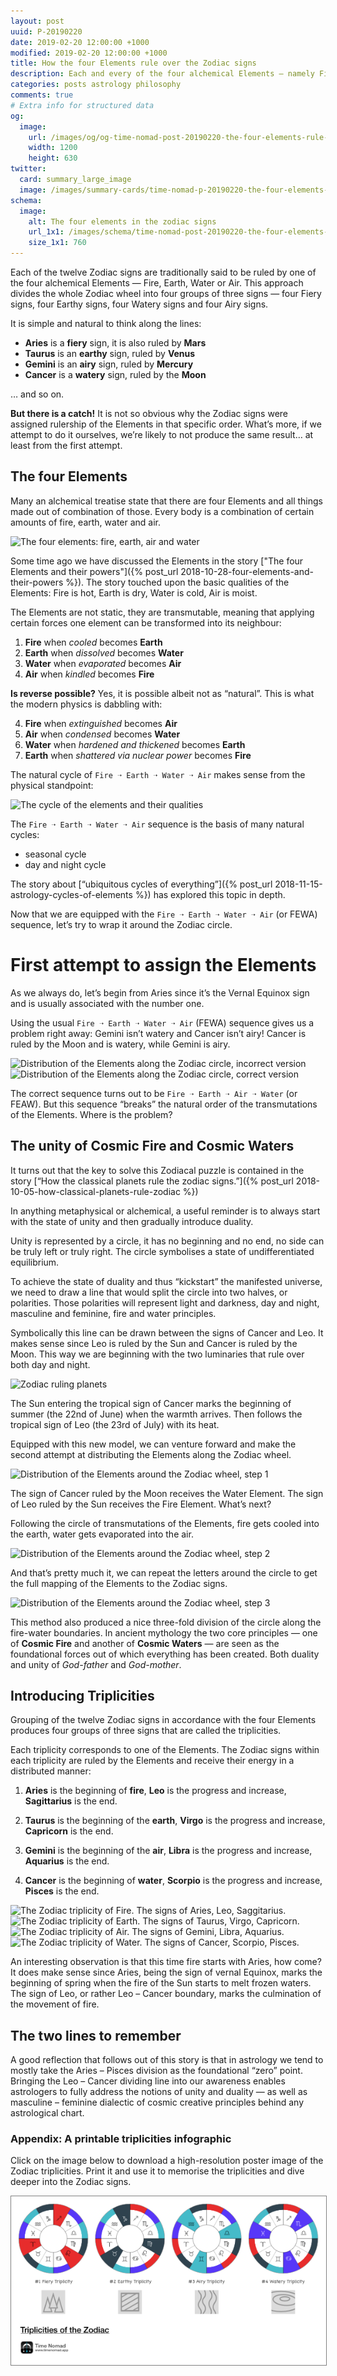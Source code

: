 ```yaml
---
layout: post
uuid: P-20190220
date: 2019-02-20 12:00:00 +1000
modified: 2019-02-20 12:00:00 +1000
title: How the four Elements rule over the Zodiac signs
description: Each and every of the four alchemical Elements — namely Fire, Earth, Water and Air — have rulership over corresponding Zodiac signs. But if we ask the question “How does it work?” it suddenly becomes not so simple. This exploration of the mysteries of the Elements and the Zodiac wheel will lead us to understanding of the principles of Cosmic Fire and Cosmic Waters.
categories: posts astrology philosophy
comments: true
# Extra info for structured data
og:
  image:
    url: /images/og/og-time-nomad-post-20190220-the-four-elements-rule-zodiac-signs.jpg
    width: 1200
    height: 630
twitter:
  card: summary_large_image
  image: /images/summary-cards/time-nomad-p-20190220-the-four-elements-rule-zodiac-signs.jpg
schema:
  image:
    alt: The four elements in the zodiac signs
    url_1x1: /images/schema/time-nomad-post-20190220-the-four-elements-rule-zodiac-signs-1x1.jpg
    size_1x1: 760
---
```


Each of the twelve Zodiac signs are traditionally said to be ruled by one of the four alchemical Elements — Fire, Earth, Water or Air. This approach divides the whole Zodiac wheel into four groups of three signs — four Fiery signs, four Earthy signs, four Watery signs and four Airy signs.

It is simple and natural to think along the lines:

* **Aries** is a **fiery** sign, it is also ruled by **Mars**
* **Taurus** is an **earthy** sign, ruled by **Venus**
* **Gemini** is an **airy** sign, ruled by **Mercury**
* **Cancer** is a **watery** sign, ruled by the **Moon**

… and so on.

**But there is a catch!** It is not so obvious why the Zodiac signs were assigned rulership of the Elements in that specific order. What’s more, if we attempt to do it ourselves, we’re likely to not produce the same result… at least from the first attempt.

## The four Elements

Many an alchemical treatise state that there are four Elements and all things made out of combination of those. Every body is a combination of certain amounts of fire, earth, water and air.

<img class="lazyload" data-srcset="/images/illustrations/the-four-elements.png 1x, /images/illustrations/the-four-elements@2x.png 2x, /images/illustrations/the-four-elements@3x.png 3x" alt="The four elements: fire, earth, air and water">

Some time ago we have discussed the Elements in the story ["The four Elements and their powers"]({% post_url 2018-10-28-four-elements-and-their-powers %}). The story touched upon the basic qualities of the Elements: Fire is hot, Earth is dry, Water is cold, Air is moist.

The Elements are not static, they are transmutable, meaning that applying certain forces one element can be transformed into its neighbour:

1. **Fire** when _cooled_ becomes **Earth**
2. **Earth** when _dissolved_ becomes **Water**
3. **Water** when _evaporated_ becomes **Air**
4. **Air** when _kindled_ becomes **Fire**

**Is reverse possible?** Yes, it is possible albeit not as “natural”. This is what the modern physics is dabbling with:

4. **Fire** when _extinguished_ becomes **Air**
3. **Air** when _condensed_ becomes **Water**
2. **Water** when _hardened and thickened_ becomes **Earth**
1. **Earth** when _shattered via nuclear power_ becomes **Fire**

The natural cycle of `Fire ➝ Earth ➝ Water ➝ Air` makes sense from the physical standpoint:

<img class="lazyload" data-srcset="/images/illustrations/the-four-elements-cycle.png 1x, /images/illustrations/the-four-elements-cycle@2x.png 2x, /images/illustrations/the-four-elements-cycle@3x.png 3x" alt="The cycle of the elements and their qualities">

The `Fire ➝ Earth ➝ Water ➝ Air` sequence is the basis of many natural cycles:

* seasonal cycle
* day and night cycle

The story about [“ubiquitous cycles of everything”]({% post_url 2018-11-15-astrology-cycles-of-elements %}) has explored this topic in depth.

Now that we are equipped with the `Fire ➝ Earth ➝ Water ➝ Air` (or FEWA) sequence, let’s try to wrap it around the Zodiac circle.

# First attempt to assign the Elements

As we always do, let’s begin from Aries since it’s the Vernal Equinox sign and is usually associated with the number one.

Using the usual `Fire ➝ Earth ➝ Water ➝ Air` (FEWA) sequence gives us a problem right away: Gemini isn’t watery and Cancer isn’t airy! Cancer is ruled by the Moon and is watery, while Gemini is airy.

<img class="lazyload snake" data-srcset="/images/illustrations/zodiac-and-elements-distribution-incorrect.png 1x, /images/illustrations/zodiac-and-elements-distribution-incorrect@2x.png 2x, /images/illustrations/zodiac-and-elements-distribution-incorrect@3x.png 3x" alt="Distribution of the Elements along the Zodiac circle, incorrect version">

<img class="lazyload snake-tail" data-srcset="/images/illustrations/zodiac-and-elements-distribution-correct.png 1x, /images/illustrations/zodiac-and-elements-distribution-correct@2x.png 2x, /images/illustrations/zodiac-and-elements-distribution-correct@3x.png 3x" alt="Distribution of the Elements along the Zodiac circle, correct version">

The correct sequence turns out to be `Fire ➝ Earth ➝ Air ➝ Water` (or FEAW). But this sequence “breaks” the natural order of the transmutations of the Elements. Where is the problem?

## The unity of Cosmic Fire and Cosmic Waters

It turns out that the key to solve this Zodiacal puzzle is contained in the story [“How the classical planets rule the zodiac signs.”]({% post_url 2018-10-05-how-classical-planets-rule-zodiac %})

In anything metaphysical or alchemical, a useful reminder is to always start with the state of unity and then gradually introduce duality.

Unity is represented by a circle, it has no beginning and no end, no side can be truly left or truly right. The circle symbolises a state of undifferentiated equilibrium.

To achieve the state of duality and thus “kickstart” the manifested universe, we need to draw a line that would split the circle into two halves, or polarities. Those polarities will represent light and darkness, day and night, masculine and feminine, fire and water principles.

Symbolically this line can be drawn between the signs of Cancer and Leo. It makes sense since Leo is ruled by the Sun and Cancer is ruled by the Moon. This way we are beginning with the two luminaries that rule over both day and night.

<img class="lazyload" data-srcset="/images/illustrations/zodiac-ruling-planets-1.png 1x, /images/illustrations/zodiac-ruling-planets-1@2x.png 2x, /images/illustrations/zodiac-ruling-planets-1@3x.png 3x" alt="Zodiac ruling planets">

The Sun entering the tropical sign of Cancer marks the beginning of summer (the 22nd of June) when the warmth arrives. Then follows the tropical sign of Leo (the 23rd of July) with its heat.

Equipped with this new model, we can venture forward and make the second attempt at distributing the Elements along the Zodiac wheel.

<img class="lazyload" data-srcset="/images/illustrations/zodiac-and-elements-distribution-step-1.png 1x, /images/illustrations/zodiac-and-elements-distribution-step-1@2x.png 2x, /images/illustrations/zodiac-and-elements-distribution-step-1@3x.png 3x" alt="Distribution of the Elements around the Zodiac wheel, step 1">

The sign of Cancer ruled by the Moon receives the Water Element. The sign of Leo ruled by the Sun receives the Fire Element. What’s next?

Following the circle of transmutations of the Elements, fire gets cooled into the earth, water gets evaporated into the air. 

<img class="lazyload" data-srcset="/images/illustrations/zodiac-and-elements-distribution-step-2.png 1x, /images/illustrations/zodiac-and-elements-distribution-step-2@2x.png 2x, /images/illustrations/zodiac-and-elements-distribution-step-2@3x.png 3x" alt="Distribution of the Elements around the Zodiac wheel, step 2">

And that’s pretty much it, we can repeat the letters around the circle to get the full mapping of the Elements to the Zodiac signs.

<img class="lazyload" data-srcset="/images/illustrations/zodiac-and-elements-distribution-step-3.png 1x, /images/illustrations/zodiac-and-elements-distribution-step-3@2x.png 2x, /images/illustrations/zodiac-and-elements-distribution-step-3@3x.png 3x" alt="Distribution of the Elements around the Zodiac wheel, step 3">

This method also produced a nice three-fold division of the circle along the fire-water boundaries. In ancient mythology the two core principles — one of **Cosmic Fire** and another of **Cosmic Waters** — are seen as the foundational forces out of which everything has been created. Both duality and unity of _God-father_ and _God-mother_.

## Introducing Triplicities

Grouping of the twelve Zodiac signs in accordance with the four Elements produces four groups of three signs that are called the triplicities.

Each triplicity corresponds to one of the Elements. The Zodiac signs within each triplicity are ruled by the Elements and receive their energy in a distributed manner:

1. **Aries** is the beginning of **fire**, **Leo** is the progress and increase, **Sagittarius** is the end.

2. **Taurus** is the beginning of the **earth**, **Virgo** is the progress and increase, **Capricorn** is the end.

3. **Gemini** is the beginning of the **air**, **Libra** is the progress and increase, **Aquarius** is the end.

4. **Cancer** is the beginning of **water**, **Scorpio** is the progress and increase, **Pisces** is the end.

<img class="lazyload snake" data-srcset="/images/illustrations/zodiac-triplicity-fire.png 1x, /images/illustrations/zodiac-triplicity-fire@2x.png 2x, /images/illustrations/zodiac-triplicity-fire@3x.png 3x" alt="The Zodiac triplicity of Fire. The signs of Aries, Leo, Saggitarius.">

<img class="lazyload snake" data-srcset="/images/illustrations/zodiac-triplicity-earth.png 1x, /images/illustrations/zodiac-triplicity-earth@2x.png 2x, /images/illustrations/zodiac-triplicity-earth@3x.png 3x" alt="The Zodiac triplicity of Earth. The signs of Taurus, Virgo, Capricorn.">

<img class="lazyload snake" data-srcset="/images/illustrations/zodiac-triplicity-air.png 1x, /images/illustrations/zodiac-triplicity-air@2x.png 2x, /images/illustrations/zodiac-triplicity-air@3x.png 3x" alt="The Zodiac triplicity of Air. The signs of Gemini, Libra, Aquarius.">

<img class="lazyload snake-tail" data-srcset="/images/illustrations/zodiac-triplicity-water.png 1x, /images/illustrations/zodiac-triplicity-water@2x.png 2x, /images/illustrations/zodiac-triplicity-water@3x.png 3x" alt="The Zodiac triplicity of Water. The signs of Cancer, Scorpio, Pisces.">

An interesting observation is that this time fire starts with Aries, how come? It does make sense since Aries, being the sign of vernal Equinox, marks the beginning of spring when the fire of the Sun starts to melt frozen waters. The sign of Leo, or rather Leo – Cancer boundary, marks the culmination of the movement of fire.

## The two lines to remember

A good reflection that follows out of this story is that in astrology we tend to mostly take the Aries – Pisces division as the foundational “zero” point. Bringing the Leo – Cancer dividing line into our awareness enables astrologers to fully address the notions of unity and duality — as well as masculine – feminine dialectic of cosmic creative principles behind any astrological chart.

### Appendix: A printable triplicities infographic

Click on the image below to download a high-resolution poster image of the Zodiac triplicities. Print it and use it to memorise the triplicities and dive deeper into the Zodiac signs.

[<img class="lazyload" src="/images/illustrations/zodiac-and-elements-triplicities.png" style="border: 1px solid gray;" alt="The Zodiac sign triplicities of Fire, Earth, Air and Water">](/images/illustrations/zodiac-and-elements-triplicities@2x.png)